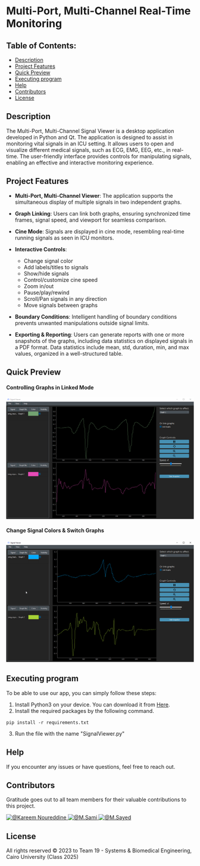 # Multi-Port, Multi-Channel Real-Time Monitoring

## Table of Contents:
- [Description](#description)
- [Project Features](#project-features)
- [Quick Preview](#quick-preview)
- [Executing program](#executing-program)
- [Help](#Help)
- [Contributors](#contributors)
- [License](#license)

## Description

The Multi-Port, Multi-Channel Signal Viewer is a desktop application developed in Python and Qt. The application is designed to assist in monitoring vital signals in an ICU setting. It allows users to open and visualize different medical signals, such as ECG, EMG, EEG, etc., in real-time. The user-friendly interface provides controls for manipulating signals, enabling an effective and interactive monitoring experience.

## Project Features

- **Multi-Port, Multi-Channel Viewer**: The application supports the simultaneous display of multiple signals in two independent graphs.
- **Graph Linking**: Users can link both graphs, ensuring synchronized time frames, signal speed, and viewport for seamless comparison.
- **Cine Mode**: Signals are displayed in cine mode, resembling real-time running signals as seen in ICU monitors.
- **Interactive Controls**:
  - Change signal color
  - Add labels/titles to signals
  - Show/hide signals
  - Control/customize cine speed
  - Zoom in/out
  - Pause/play/rewind
  - Scroll/Pan signals in any direction
  - Move signals between graphs

- **Boundary Conditions**: Intelligent handling of boundary conditions prevents unwanted manipulations outside signal limits.

- **Exporting & Reporting**: Users can generate reports with one or more snapshots of the graphs, including data statistics on displayed signals in a PDF format. Data statistics include mean, std, duration, min, and max values, organized in a well-structured table.

## Quick Preview

#### Controlling Graphs in Linked Mode

![Link_Graphs](Resources/Gifs/Link_Graphs.gif)

#### Change Signal Colors & Switch Graphs

![Change_Color](Resources/Gifs/Change_Colors.gif)

## Executing program

To be able to use our app, you can simply follow these steps:
1. Install Python3 on your device. You can download it from <a href="https://www.python.org/downloads/">Here</a>.
2. Install the required packages by the following command.
```
pip install -r requirements.txt
```
3. Run the file with the name "SignalViewer.py"

## Help

If you encounter any issues or have questions, feel free to reach out.

## Contributors

Gratitude goes out to all team members for their valuable contributions to this project.

<div align="left">
  <a href="https://github.com/cln-Kafka">
    <img src="https://avatars.githubusercontent.com/u/100665578?v=4" width="100px" alt="@Kareem Noureddine">
  </a>
  <a href="https://github.com/MuhammadSamiAhmad">
    <img src="https://avatars.githubusercontent.com/u/101589634?v=4" width="100px" alt="@M.Sami">
  </a>
  <a href="https://github.com/MohamedSayedDiab">
    <img src="https://avatars.githubusercontent.com/u/90231744?v=4" width="100px" alt="@M.Sayed">
  </a>
</div>

## License

All rights reserved © 2023 to Team 19 - Systems & Biomedical Engineering, Cairo University (Class 2025)
